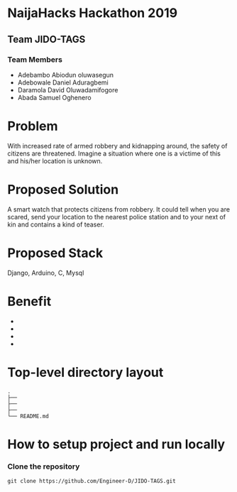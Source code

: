# NaijaHacks Hackathon 2019

## Team JIDO-TAGS

### Team Members

- Adebambo Abiodun oluwasegun
- Adebowale Daniel Aduragbemi
- Daramola David Oluwadamifogore
- Abada Samuel Oghenero


# Problem

With increased rate of armed robbery and kidnapping around, the safety of citizens are threatened.
Imagine a situation where one is a victime of this and his/her location is unknown.

# Proposed Solution

A smart watch that protects citizens from robbery. It could tell when you are scared,
send your location to the nearest police station and to your next of kin
and contains a kind of teaser.

# Proposed Stack

Django, Arduino, C, Mysql

# Benefit

- 
- 
- 
- 


# Top-level directory layout

    .
    ├──                     
    ├──                   
    ├──                      
    └── README.md   


# How to setup project and run locally

### Clone the repository 

```
git clone https://github.com/Engineer-D/JIDO-TAGS.git
```
           






